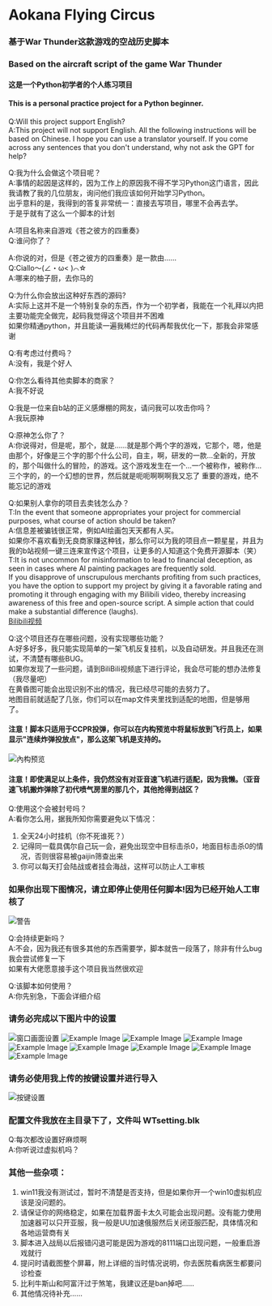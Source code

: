 # Aokana Flying Circus

### 基于War Thunder这款游戏的空战历史脚本
### Based on the aircraft script of the game War Thunder

#### 这是一个Python初学者的个人练习项目  
#### This is a personal practice project for a Python beginner.

Q:Will this project support English?  
A:This project will not support English. All the following instructions will be based on Chinese. I hope you can use a translator yourself. If you come across any sentences that you don't understand, why not ask the GPT for help?

Q:我为什么会做这个项目呢？  
A:事情的起因是这样的，因为工作上的原因我不得不学习Python这门语言，因此我请教了我的几位朋友，询问他们我应该如何开始学习Python。  
出乎意料的是，我得到的答复非常统一：直接去写项目，哪里不会再去学。  
于是乎就有了这么一个脚本的计划

A:项目名称来自游戏《苍之彼方的四重奏》  
Q:谁问你了？

A:你说的对，但是《苍之彼方的四重奏》是一款由……  
Q:Ciallo～(∠・ω< )⌒☆  
A:哪来的柚子厨，去你马的

Q:为什么你会放出这种好东西的源码?  
A:实际上这并不是一个特别复杂的东西，作为一个初学者，我能在一个礼拜以内把主要功能完全做完，起码我觉得这个项目并不困难  
如果你精通python，并且能读一遍我稀烂的代码再帮我优化一下，那我会非常感谢

Q:有考虑过付费吗？  
A:没有，我是个好人

Q:你怎么看待其他卖脚本的商家？  
A:我不好说

Q:我是一位来自b站的正义感爆棚的网友，请问我可以攻击你吗？  
A:我玩原神

Q:原神怎么你了？  
A:你说得对，但是呢，那个，就是……就是那个两个字的游戏，它那个，嗯，他是由那个，好像是三个字的那个什么公司，自主，啊，研发的一款…全新的，开放的，那个叫做什么的冒险，的游戏。这个游戏发生在一个…一个被称作，被称作…三个字的，的一个幻想的世界，然后就是呃呃啊啊啊我又忘了
重要的游戏，绝不能忘记的游戏

Q:如果别人拿你的项目去卖钱怎么办？  
T:In the event that someone appropriates your project for commercial purposes, what course of action should be taken?  
A:信息差被骗钱很正常，例如AI绘画包天天都有人买。  
如果你不喜欢看到无良商家赚这种钱，那么你可以为我的项目点一颗星星，并且为我的b站视频一键三连来宣传这个项目，让更多的人知道这个免费开源脚本（笑）  
T:It is not uncommon for misinformation to lead to financial deception, as seen in cases where AI painting packages are frequently sold.  
If you disapprove of unscrupulous merchants profiting from such practices, you have the option to support my project by giving it a favorable rating and promoting it through engaging with my Bilibili video, thereby increasing awareness of this free and open-source script. A simple action that could make a substantial difference (laughs).  
[Bilibili视频](https://www.bilibili.com/video/BV1v44y1c7ei/?vd_source=0dc7a1e616307a9f5fb9d8ed396f1e81)

Q:这个项目还存在哪些问题，没有实现哪些功能？  
A:好多好多，我只能实现简单的一架飞机反复挂机，以及自动研发。并且我还在测试，不清楚有哪些BUG。  
如果你发现了一些问题，请到BiliBili视频底下进行评论，我会尽可能的想办法修复（我尽量吧）  
在黄昏图可能会出现识别不出的情况，我已经尽可能的去努力了。  
地图目前就适配了几张，你们可以在map文件夹里找到适配的地图，但是够用了。  
#### 注意！脚本只适用于CCPR投弹，你可以在内构预览中将鼠标放到飞行员上，如果显示"连续炸弹投放点"，那么这架飞机是支持的。
![內构预览](https://github.com/GlaringMarvel/Aokana-Flying-Circus/blob/master/Setting/10.png)  
#### 注意！即使满足以上条件，我仍然没有对亚音速飞机进行适配，因为我懒。（亚音速飞机搬炸弹除了初代喷气房里的那几个，其他抢得到战区？

Q:使用这个会被封号吗？  
A:看你怎么用，据我所知你需要避免以下情况：  
1. 全天24小时挂机（你不死谁死？）  
2. 记得同一载具偶尔自己玩一会，避免出现空中目标击杀0，地面目标击杀0的情况，否则很容易被gaijin筛查出来  
3. 你可以每天打会陆战或者挂会海战，这样可以防止人工审核  

### 如果你出现下图情况，请立即停止使用任何脚本!因为已经开始人工审核了
![警告](https://github.com/GlaringMarvel/Aokana-Flying-Circus/blob/master/Setting/11.jpg)

Q:会持续更新吗？  
A:不会，因为我还有很多其他的东西需要学，脚本就告一段落了，除非有什么bug我会尝试修复一下  
如果有大佬愿意接手这个项目我当然很欢迎

Q:该脚本如何使用？  
A:你先别急，下面会详细介绍

### 请务必完成以下图片中的设置

![窗口画面设置](https://github.com/GlaringMarvel/Aokana-Flying-Circus/blob/master/Setting/00.png)
![Example Image](https://github.com/GlaringMarvel/Aokana-Flying-Circus/blob/master/Setting/01.png)
![Example Image](https://github.com/GlaringMarvel/Aokana-Flying-Circus/blob/master/Setting/02.png)
![Example Image](https://github.com/GlaringMarvel/Aokana-Flying-Circus/blob/master/Setting/03.png)
![Example Image](https://github.com/GlaringMarvel/Aokana-Flying-Circus/blob/master/Setting/04.png)
![Example Image](https://github.com/GlaringMarvel/Aokana-Flying-Circus/blob/master/Setting/05.png)
![Example Image](https://github.com/GlaringMarvel/Aokana-Flying-Circus/blob/master/Setting/06.png)
![Example Image](https://github.com/GlaringMarvel/Aokana-Flying-Circus/blob/master/Setting/07.png)
![Example Image](https://github.com/GlaringMarvel/Aokana-Flying-Circus/blob/master/Setting/08.png)

### 请务必使用我上传的按键设置并进行导入

![按键设置](https://github.com/GlaringMarvel/Aokana-Flying-Circus/blob/master/Setting/09.png)
### 配置文件我放在主目录下了，文件叫 WTsetting.blk

Q:每次都改设置好麻烦啊  
A:你听说过虚拟机吗？  

### 其他一些杂项：  
1. win11我没有测试过，暂时不清楚是否支持，但是如果你开一个win10虚拟机应该是没问题的。  
2. 请保证你的网络稳定，如果在加载界面卡太久可能会出现问题。没有能力使用加速器可以只开亚服，我一般是UU加速俄服然后关闭亚服匹配，具体情况和各地运营商有关  
3. 脚本进入战局以后报错闪退可能是因为游戏的8111端口出现问题，一般重启游戏就行 
4. 提问时请截图整个屏幕，附上详细的当时情况说明，你去医院看病医生都要问诊检查
5. 比利牛斯山和阿富汗过于煞笔，我建议还是ban掉吧……
6. 其他情况待补充……